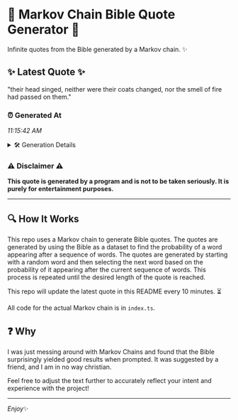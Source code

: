 # 📖 Markov Chain Bible Quote Generator 📖

Infinite quotes from the Bible generated by a Markov chain. ✨

## ✨ Latest Quote ✨
"their head singed, neither were their coats changed, nor the smell of fire had passed on them."

### ⏰ Generated At
*11:15:42 AM*

<details>
    <summary>🛠️ Generation Details</summary>
    <p>
        <strong>🌱 Seed:</strong> their<br>
        <strong>🔄 Iterations:</strong> 16<br>
        <strong>📜 Context History:</strong><br>[ their ]: head<br>[ their, head ]: singed,<br>[ their, head, singed, ]: neither<br>[ their, head, singed,, neither ]: were<br>[ their, head, singed,, neither, were ]: their<br>[ their, head, singed,, neither, were, their ]: coats<br>[ head, singed,, neither, were, their, coats ]: changed,<br>[ singed,, neither, were, their, coats, changed, ]: nor<br>[ neither, were, their, coats, changed,, nor ]: the<br>[ were, their, coats, changed,, nor, the ]: smell<br>[ their, coats, changed,, nor, the, smell ]: of<br>[ coats, changed,, nor, the, smell, of ]: fire<br>[ changed,, nor, the, smell, of, fire ]: had<br>[ nor, the, smell, of, fire, had ]: passed<br>[ the, smell, of, fire, had, passed ]: on<br>[ smell, of, fire, had, passed, on ]: them.<br>
    </p>
</details>

### ⚠️ Disclaimer ⚠️
**This quote is generated by a program and is not to be taken seriously. It is purely for entertainment purposes.**

---

## 🔍 How It Works

This repo uses a Markov chain to generate Bible quotes. The quotes are generated by using the Bible as a dataset to find the probability of a word appearing after a sequence of words. The quotes are generated by starting with a random word and then selecting the next word based on the probability of it appearing after the current sequence of words. This process is repeated until the desired length of the quote is reached.

This repo will update the latest quote in this README every 10 minutes. ⏳

All code for the actual Markov chain is in `index.ts`.

## ❓ Why

I was just messing around with Markov Chains and found that the Bible surprisingly yielded good results when prompted. 
It was suggested by a friend, and I am in no way christian.

Feel free to adjust the text further to accurately reflect your intent and experience with the project!

---

*Enjoy*✨
